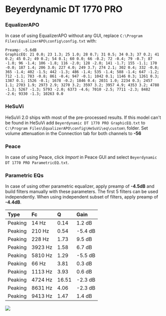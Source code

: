# Beyerdynamic DT 1770 PRO

### EqualizerAPO
In case of using EqualizerAPO without any GUI, replace `C:\Program Files\EqualizerAPO\config\config.txt`
with:
```
Preamp: -5.6dB
GraphicEQ: 21 0.0; 23 1.3; 25 1.0; 28 0.7; 31 0.5; 34 0.3; 37 0.2; 41 0.2; 45 0.2; 49 0.2; 54 0.1; 60 0.0; 66 -0.2; 72 -0.4; 79 -0.7; 87 -1.0; 96 -1.4; 106 -1.8; 116 -2.0; 128 -2.0; 141 -1.7; 155 -1.1; 170 -0.0; 187 1.4; 206 3.0; 227 4.0; 249 3.7; 274 2.1; 302 0.4; 332 -0.8; 365 -1.4; 402 -1.5; 442 -1.3; 486 -1.4; 535 -1.4; 588 -1.4; 647 -1.2; 712 -1.1; 783 -0.8; 861 -0.4; 947 -0.1; 1042 0.1; 1146 0.3; 1261 0.3; 1387 0.1; 1526 -0.1; 1678 -0.2; 1846 0.4; 2031 1.0; 2234 0.3; 2457 1.1; 2703 1.9; 2973 2.9; 3270 3.2; 3597 3.2; 3957 4.9; 4353 3.2; 4788 -1.3; 5267 -1.3; 5793 -2.0; 6373 -4.6; 7010 -2.5; 7711 -2.3; 8482 -2.6; 9330 -1.3; 10263 0.0
```

### HeSuVi
HeSuVi 2.0 ships with most of the pre-processed results. If this model can't be found in HeSuVi add
`Beyerdynamic DT 1770 PRO GraphicEQ.txt` to `C:\Program Files\EqualizerAPO\config\HeSuVi\eq\custom\` folder.
Set volume attenuation in the Connection tab for both channels to **-56**

### Peace
In case of using Peace, click *Import* in Peace GUI and select `Beyerdynamic DT 1770 PRO ParametricEQ.txt`.

### Parametric EQs
In case of using other parametric equalizer, apply preamp of **-4.5dB** and build filters manually
with these parameters. The first 5 filters can be used independently.
When using independent subset of filters, apply preamp of **-4.4dB**.

| Type    | Fc      |     Q | Gain    |
|:--------|:--------|:------|:--------|
| Peaking | 14 Hz   |  0.14 | 1.2 dB  |
| Peaking | 210 Hz  |  0.54 | -5.4 dB |
| Peaking | 228 Hz  |  1.73 | 9.5 dB  |
| Peaking | 3923 Hz |  1.58 | 6.7 dB  |
| Peaking | 5810 Hz |  1.29 | -5.5 dB |
| Peaking | 66 Hz   |  3.81 | 0.3 dB  |
| Peaking | 1113 Hz |  3.93 | 0.6 dB  |
| Peaking | 4724 Hz | 16.51 | -2.3 dB |
| Peaking | 8631 Hz |  4.06 | -2.3 dB |
| Peaking | 9413 Hz |  1.47 | 1.4 dB  |

![](https://raw.githubusercontent.com/jaakkopasanen/AutoEq/master/results/rtings/avg/Beyerdynamic%20DT%201770%20PRO/Beyerdynamic%20DT%201770%20PRO.png)